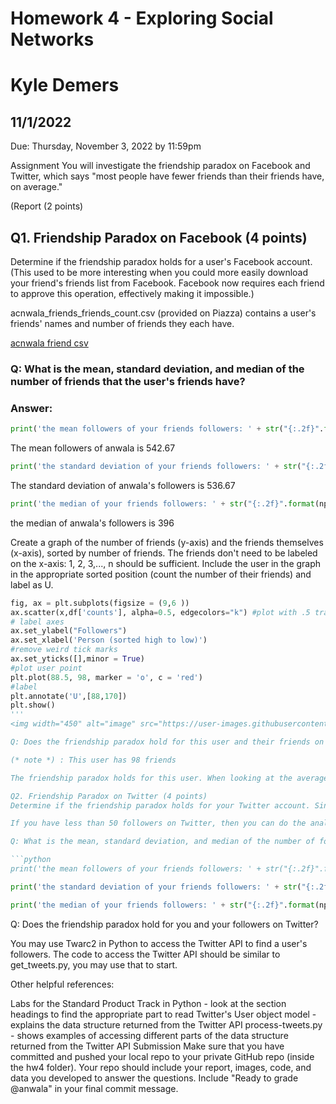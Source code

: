 # Homework 4 - Exploring Social Networks
# Kyle Demers
## 11/1/2022
Due: Thursday, November 3, 2022 by 11:59pm

Assignment
You will investigate the friendship paradox on Facebook and Twitter, which says "most people have fewer friends than their friends have, on average."

(Report (2 points)

## Q1. Friendship Paradox on Facebook (4 points)
Determine if the friendship paradox holds for a user's Facebook account. (This used to be more interesting when you could more easily download your friend's friends list from Facebook. Facebook now requires each friend to approve this operation, effectively making it impossible.)

acnwala_friends_friends_count.csv (provided on Piazza) contains a user's friends' names and number of friends they each have.

[acnwala friend csv](https://github.com/Kyle-Demers08/Data440/blob/main/HW4/acnwala_friends_friends_count.csv)

### Q: What is the mean, standard deviation, and median of the number of friends that the user's friends have?

### Answer:

```python
print('the mean followers of your friends followers: ' + str("{:.2f}".format(np.mean(df['counts']))))
```

The mean followers of anwala is 542.67

```python
print('the standard deviation of your friends followers: ' + str("{:.2f}".format(np.std(df['counts']))))
```
The standard deviation of anwala's followers is 536.67


```python
print('the median of your friends followers: ' + str("{:.2f}".format(np.median(df['counts']))))``` 
```

the median of anwala's followers is 396

Create a graph of the number of friends (y-axis) and the friends themselves (x-axis), sorted by number of friends. The friends don't need to be labeled on the x-axis: 1, 2, 3,..., n should be sufficient. Include the user in the graph in the appropriate sorted position (count the number of their friends) and label as U.

```python
fig, ax = plt.subplots(figsize = (9,6 ))
ax.scatter(x,df['counts'], alpha=0.5, edgecolors="k") #plot with .5 transparency
# label axes
ax.set_ylabel("Followers")
ax.set_xlabel('Person (sorted high to low)')
#remove weird tick marks
ax.set_yticks([],minor = True)
#plot user point
plt.plot(88.5, 98, marker = 'o', c = 'red')
#label 
plt.annotate('U',[88,170])
plt.show()
'''
<img width="450" alt="image" src="https://user-images.githubusercontent.com/112887807/199545161-5b7d26bc-88c7-47c4-8a0e-40570b06bf9d.png">

Q: Does the friendship paradox hold for this user and their friends on Facebook?

(* note *) : This user has 98 friends

The friendship paradox holds for this user. When looking at the average, of this users friends, they have more friends than this user does. This can be seen in both the graph and the results of the code written above.

Q2. Friendship Paradox on Twitter (4 points)
Determine if the friendship paradox holds for your Twitter account. Since Twitter is a directed graph, use followers as the value you measure (i.e., "do your followers have more followers than you?").

If you have less than 50 followers on Twitter, then you can do the analysis for another Twitter account (e.g., my account is acnwala) and substitute the user you pick for you in the questions below.

Q: What is the mean, standard deviation, and median of the number of followers that your followers have?

```python
print('the mean followers of your friends followers: ' + str("{:.2f}".format(np.mean(follower_counts))))
```

```python
print('the standard deviation of your friends followers: ' + str("{:.2f}".format(np.std(follower_counts))))
```

```python
print('the median of your friends followers: ' + str("{:.2f}".format(np.median(follower_counts))))
```

Q: Does the friendship paradox hold for you and your followers on Twitter?

You may use Twarc2 in Python to access the Twitter API to find a user's followers. The code to access the Twitter API should be similar to get_tweets.py, you may use that to start.

Other helpful references:

Labs for the Standard Product Track in Python - look at the section headings to find the appropriate part to read
Twitter's User object model - explains the data structure returned from the Twitter API
process-tweets.py - shows examples of accessing different parts of the data structure returned from the Twitter API
Submission
Make sure that you have committed and pushed your local repo to your private GitHub repo (inside the hw4 folder). Your repo should include your report, images, code, and data you developed to answer the questions. Include "Ready to grade @anwala" in your final commit message.
